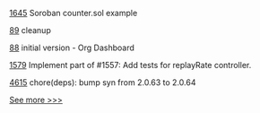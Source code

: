 
[1645](https://github.com/hyperledger/solang/pull/1645) Soroban counter.sol example

[89](https://github.com/hyperledger-labs/hyperledger-community-management-tools/pull/89) cleanup

[88](https://github.com/hyperledger-labs/hyperledger-community-management-tools/pull/88) initial version - Org Dashboard

[1579](https://github.com/hyperledger/caliper/pull/1579) Implement part of #1557: Add tests for replayRate controller.

[4615](https://github.com/hyperledger/iroha/pull/4615) chore(deps): bump syn from 2.0.63 to 2.0.64


[See more >>>](https://start-here.hyperledger.org/pull-requests)
